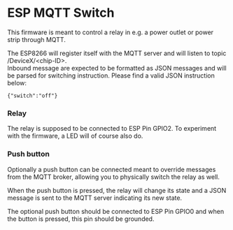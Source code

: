 **ESP MQTT Switch**
==========
This firmware is meant to control a relay in e.g. a power outlet or power strip through MQTT.

The ESP8266 will register itself with the MQTT server and will listen to topic /DeviceX/\<chip-ID\>.  
Inbound message are expected to be formatted as JSON messages and will be parsed for switching instruction. 
Please find a valid JSON instruction below:

`{"switch":"off"}`

### Relay

The relay is supposed to be connected to ESP Pin GPIO2. To experiment with the firmware, a LED will of course also do.

### Push button

Optionally a push button can be connected meant to override messages from the MQTT broker, allowing you to physically switch the relay as well.
 
When the push button is pressed, the relay will change its state and a JSON message is sent to the MQTT server indicating its new state.

The optional push button should be connected to ESP Pin GPIO0 and when the button is pressed, this pin should be grounded.